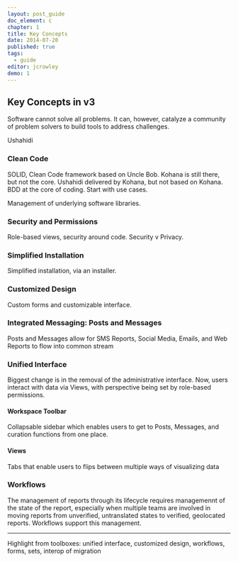 ```yaml
---
layout: post_guide
doc_element: c
chapter: 1
title: Key Concepts
date: 2014-07-20
published: true
tags: 
  - guide
editor: jcrowley
demo: 1
---
```


## Key Concepts in v3
Software cannot solve all problems. It can, however, catalyze a community of problem solvers to build tools to address challenges.

Ushahidi 

### Clean Code


SOLID, Clean Code framework based on Uncle Bob. Kohana is still there, but not the core. Ushahidi delivered by Kohana, but not based on Kohana. BDD at the core of coding. Start with use cases.

Management of underlying software libraries.

### Security and Permissions

Role-based views, security around code. Security v Privacy.

### Simplified Installation

Simplified installation, via an installer. 

### Customized Design

Custom forms and customizable interface.

### Integrated Messaging: Posts and Messages

Posts and Messages allow for SMS Reports, Social Media, Emails, and Web Reports to flow into common stream

### Unified Interface

Biggest change is in the removal of the administrative interface. Now, users interact with data via Views, with perspective being set by role-based permissions.

#### Workspace Toolbar

Collapsable sidebar which enables users to get to Posts, Messages, and curation functions from one place.

#### Views

Tabs that enable users to flips between multiple ways of visualizing data 

### Workflows

The management of reports through its lifecycle requires managemennt of the state of the report, especially when multiple teams are involved in moving reports from unverified, untranslated states to verified, geolocated reports. Workflows support this management.

---

Highlight from toolboxes: unified interface, customized design, workflows, forms, sets, interop of migration


